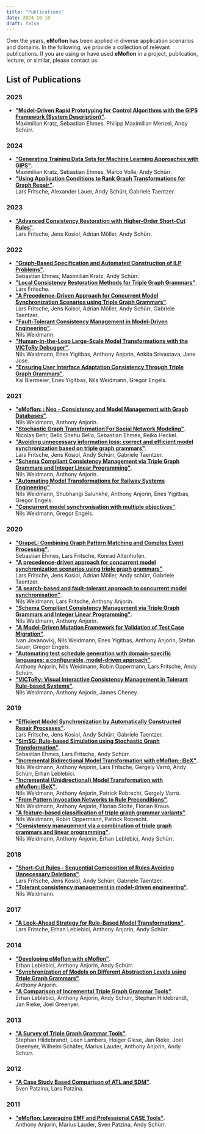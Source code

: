 ```yaml
---
title: "Publications"
date: 2024-10-10
draft: false
---
```


Over the years, **eMoflon** has been applied in diverse application scenarios and domains.
In the following, we provide a collection of relevant publications.
If you are using or have used **eMoflon** in a project, publication, lecture, or similar, please contact us.

## List of Publications

### 2025
- [**"Model-Driven Rapid Prototyping for Control Algorithms with the GIPS Framework (System Description)"**](https://dx.doi.org/10.4204/EPTCS.417.9).\
Maximilian Kratz, Sebastian Ehmes, Philipp Maximilian Menzel, Andy Schürr.

### 2024
- [**"Generating Training Data Sets for Machine Learning Approaches with GIPS"**](https://link.springer.com/chapter/10.1007/978-3-031-71874-8_9).\
Maximilian Kratz, Sebastian Ehmes, Marco Volle, Andy Schürr.
- [**"Using Application Conditions to Rank Graph Transformations for Graph Repair"**](https://doi.org/10.1007/978-3-031-64285-2_8).\
Lars Fritsche, Alexander Lauer, Andy Schürr, Gabriele Taentzer.

### 2023
- [**"Advanced Consistency Restoration with Higher-Order Short-Cut Rules"**](https://doi.org/10.1007/978-3-031-36709-0_10).\
Lars Fritsche, Jens Kosiol, Adrian Möller, Andy Schürr.

### 2022
- [**"Graph-Based Specification and Automated Construction of ILP Problems"**](http://dx.doi.org/10.4204/EPTCS.374.3).\
Sebastian Ehmes, Maximilian Kratz, Andy Schürr.
- [**"Local Consistency Restoration Methods for Triple Graph Grammars"**](https://tuprints.ulb.tu-darmstadt.de/21443/). \
Lars Fritsche.
- [**"A Precedence-Driven Approach for Concurrent Model Synchronization Scenarios using Triple Graph Grammars"**](https://doi.org/10.18420/se2022-ws-005). \
Lars Fritsche, Jens Koisol, Adrian Möller, Andy Schürr, Gabriele Taentzer.
- [**"Fault-Tolerant Consistency Management in Model-Driven Engineering"**](https://doi.org/10.17619/UNIPB/1-1301).\
Nils Weidmann.
- [**"Human-in-the-Loop Large-Scale Model Transformations with the VICToRy Debugger"**](http://dx.doi.org/10.5381/jot.2022.21.3.a8). \
Nils Weidmann, Enes Yigitbas, Anthony Anjorin, Ankita Srivastava, Jane Jose.
- [**"Ensuring User Interface Adaptation Consistency Through Triple Graph Grammars"**](https://doi.org/10.1007/978-3-030-98388-8_17). \
Kai Biermeier, Enes Yigitbas, Nils Weidmann, Gregor Engels.

### 2021
- [**"eMoflon: : Neo - Consistency and Model Management with Graph Databases"**](http://ceur-ws.org/Vol-2999/bxpaper5.pdf). \
Nils Weidmann, Anthony Anjorin.
- [**"Stochastic Graph Transformation For Social Network Modeling"**](https://arxiv.org/pdf/2112.11034v1). \
Nicolas Behr, Bello Shehu Bello, Sebastian Ehmes, Reiko Heckel.
- [**"Avoiding unnecessary information loss: correct and efficient model synchronization based on triple graph grammars"**](https://doi.org/10.1007/s10009-020-00588-7). \
Lars Fritsche, Jens Kosiol, Andy Schürr, Gabriele Taentzer.
- [**"Schema Compliant Consistency Management via Triple Graph Grammars and Integer Linear Programming"**](https://doi.org/10.1007/s00165-021-00557-0). \
Nils Weidmann, Anthony Anjorin.
- [**"Automating Model Transformations for Railway Systems Engineering"**](http://dx.doi.org/10.5381/jot.2021.20.3.a10). \
Nils Weidmann, Shubhangi Salunkhe, Anthony Anjorin, Enes Yigitbas, Gregor Engels.
- [**"Concurrent model synchronisation with multiple objectives"**](https://doi.org/10.1145/3449639.3459283). \
Nils Weidmann, Gregor Engels.

### 2020
- [**"GrapeL: Combining Graph Pattern Matching and Complex Event Processing"**](https://link.springer.com/content/pdf/10.1007/978-3-030-58167-1.pdf). \
Sebastian Ehmes, Lars Fritsche, Konrad Altenhofen.
- [**"A precedence-driven approach for concurrent model synchronization scenarios using triple graph grammars"**](https://doi.org/10.1145/3426425.3426931). \
Lars Fritsche, Jens Kosiol, Adrian Möller, Andy schürr, Gabriele Taentzer.
- [**"A search-based and fault-tolerant approach to concurrent model synchronisation"**](https://doi.org/10.1145/3426425.3426932). \
Nils Weidmann, Lars Fritsche, Anthony Anjorin.
- [**"Schema Compliant Consistency Management via Triple Graph Grammars and Integer Linear Programming"**](https://doi.org/10.1007/978-3-030-45234-6_16). \
Nils Weidmann, Anthony Anjorin.
- [**"A Model-Driven Mutation Framework for Validation of Test Case Migration"**](https://doi.org/10.1007/978-3-030-58167-1_2). \
Ivan Jovanovikj, Nils Weidmann, Enes Yigitbas, Anthony Anjorin, Stefan Sauer, Gregor Engels.
- [**"Automating test schedule generation with domain-specific languages: a configurable, model-driven approach"**](https://doi.org/10.1145/3365438.3410991). \
Anthony Anjorin, Nils Weidmann, Robin Oppermann, Lars Fritsche, Andy Schürr.
- [**"VICToRy: Visual Interactive Consistency Management in Tolerant Rule-based Systems"**](https://doi.org/10.4204/EPTCS.330.1). \
Nils Weidmann, Anthony Anjorin, James Cheney.

### 2019
- [**"Efficient Model Synchronization by Automatically Constructed Repair Processes"**](https://doi.org/10.1007/978-3-030-16722-6_7). \
Lars Fritsche, Jens Kosiol, Andy Schürr, Gabriele Taentzer.
- [**"SimSG: Rule-based Simulation using Stochastic Graph Transformation"**](http://www.jot.fm/issues/issue_2019_03/article1.pdf). \
Sebastian Ehmes, Lars Fritsche, Andy Schürr.
- [**"Incremental Bidirectional Model Transformation with eMoflon::IBeX"**](http://ceur-ws.org/Vol-2355/paper4.pdf). \
Nils Weidmann, Anthony Anjorin, Lars Fritsche, Gergely Varró, Andy Schürr, Erhan Leblebici.
- [**"Incremental (Unidirectional) Model Transformation with eMoflon::IBeX"**](https://link.springer.com/content/pdf/10.1007%2F978-3-030-23611-3_8.pdf). \
Nils Weidmann, Anthony Anjorin, Patrick Robrecht, Gergely Varró.
- [**"From Pattern Invocation Networks to Rule Preconditions"**](https://doi.org/10.1007/978-3-030-23611-3_12). \
Nils Weidmann, Anthony Anjorin, Florian Stolte, Florian Kraus.
- [**"A feature-based classification of triple graph grammar variants"**](https://doi.org/10.1145/3357766.3359529). \
Nils Weidmann, Robin Oppermann, Patrick Robrecht.
- [**"Consistency management via a combination of triple graph grammars and linear programming"**](https://doi.org/10.1145/3357766.3359544). \
Nils Weidmann, Anthony Anjorin, Erhan Leblebici, Andy Schürr.

### 2018
- [**"Short-Cut Rules - Sequential Composition of Rules Avoiding Unnecessary Deletions"**](https://doi.org/10.1007/978-3-030-04771-9_30). \
Lars Fritsche, Jens Kosiol, Andy Schürr, Gabriele Taentzer.
- [**"Tolerant consistency management in model-driven engineering"**](https://doi.org/10.1145/3270112.3275339). \
Nils Weidmann.

### 2017
- [**"A Look-Ahead Strategy for Rule-Based Model Transformations"**](http://ceur-ws.org/Vol-2019/me_1.pdf). \
Lars Fritsche, Erhan Leblebici, Anthony Anjorin, Andy Schürr.

### 2014
- [**"Developing eMoflon with eMoflon"**](https://doi.org/10.1007/978-3-319-08789-4_10). \
Erhan Leblebici, Anthony Anjorin, Andy Schürr.
- [**"Synchronization of Models on Different Abstraction Levels using Triple Graph Grammars"**](https://tuprints.ulb.tu-darmstadt.de/4399/). \
Anthony Anjorin.
- [**"A Comparison of Incremental Triple Graph Grammar Tools"**](https://doi.org/10.14279/tuj.eceasst.67.939). \
Erhan Leblebici, Anthony Anjorin, Andy Schürr, Stephan Hildebrandt, Jan Rieke, Joel Greenyer.

### 2013
- [**"A Survey of Triple Graph Grammar Tools"**](https://doi.org/10.14279/tuj.eceasst.57.865). \
Stephan Hildebrandt, Leen Lambers, Holger Giese, Jan Rieke, Joel Greenyer, Wilhelm Schäfer, Marius Lauder, Anthony Anjorin, Andy Schürr.

### 2012
- [**"A Case Study Based Comparison of ATL and SDM"**](https://dx.doi.org/10.1007/978-3-642-34176-2_18). \
Sven Patzina, Lars Patzina.

### 2011
- [**"eMoflon: Leveraging EMF and Professional CASE Tools"**](https://cs.emis.de/LNI/Proceedings/Proceedings192/281.pdf). \
Anthony Anjorin, Marius Lauder, Sven Patzina, Andy Schürr.
